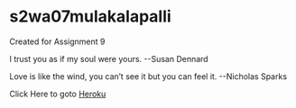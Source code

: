 # s2wa07mulakalapalli
Created for Assignment 9 

I trust you as if my soul were yours. --Susan Dennard

Love is like the wind, you can’t see it but you can feel it. --Nicholas Sparks

Click Here to goto [Heroku](https://s2wa07mulakalapalli.herokuapp.com/)